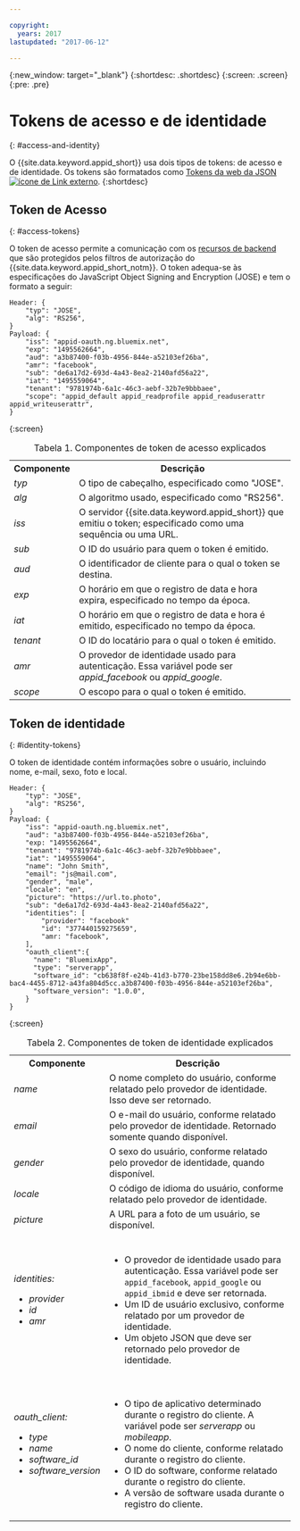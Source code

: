 ```yaml
---

copyright:
  years: 2017
lastupdated: "2017-06-12"

---
```


{:new_window: target="_blank"}
{:shortdesc: .shortdesc}
{:screen: .screen}
{:pre: .pre}

# Tokens de acesso e de identidade
{: #access-and-identity}

O {{site.data.keyword.appid_short}} usa dois tipos de tokens: de acesso e de identidade. Os tokens são formatados como
<a href="https://jwt.io/introduction/" target="_blank">Tokens da web da JSON <img src="../../icons/launch-glyph.svg" alt="ícone de Link externo"></a>.
{:shortdesc}


## Token de Acesso
{: #access-tokens}

O token de acesso permite a comunicação com os [recursos de backend](/docs/services/appid/protecting-resources.html) que são protegidos
pelos filtros de autorização do {{site.data.keyword.appid_short_notm}}. O token adequa-se às especificações do JavaScript Object Signing and Encryption (JOSE) e tem o formato a seguir:

```
Header: {
    "typ": "JOSE",
    "alg": "RS256",
}
Payload: {
    "iss": "appid-oauth.ng.bluemix.net",
    "exp": "1495562664",
    "aud": "a3b87400-f03b-4956-844e-a52103ef26ba",
    "amr": "facebook",
    "sub": "de6a17d2-693d-4a43-8ea2-2140afd56a22",
    "iat": "1495559064",
    "tenant": "9781974b-6a1c-46c3-aebf-32b7e9bbbaee",
    "scope": "appid_default appid_readprofile appid_readuserattr appid_writeuserattr",
}
```
{:screen}

<table>
<caption> Tabela 1. Componentes de token de acesso explicados </caption>
  <tr>
    <th> Componente </th>
    <th> Descrição </th>
  </tr>
  <tr>
    <td> <i> typ </i> </td>
    <td> O tipo de cabeçalho, especificado como "JOSE".</td>
  </tr>
  <tr>
    <td> <i> alg </i> </td>
    <td> O algoritmo usado, especificado como "RS256". </td>
  </tr>
  <tr>
    <td> <i> iss </i> </td>
    <td> O servidor {{site.data.keyword.appid_short}} que emitiu o token; especificado como uma sequência ou uma URL. </td>
  </tr>
  <tr>
    <td> <i> sub </i> </td>
    <td> O ID do usuário para quem o token é emitido.</td>
  </tr>
  <tr>
    <td> <i> aud </i> </td>
    <td> O identificador de cliente para o qual o token se destina. </td>
  </tr>
  <tr>
    <td> <i> exp </i> </td>
    <td> O horário em que o registro de data e hora expira, especificado no tempo da época.</td>
  </tr>
  <tr>
    <td> <i> iat </i> </td>
    <td> O horário em que o registro de data e hora é emitido, especificado no tempo da época.</td>
  </tr>
  <tr>
    <td> <i> tenant </i> </td>
    <td> O ID do locatário para o qual o token é emitido.</td>
  </tr>
  <tr>
    <td> <i> amr </i> </td>
    <td> O provedor de identidade usado para autenticação. Essa variável pode ser <i>appid_facebook</i> ou <i>appid_google</i>. </td>
  </tr>
  <tr>
    <td> <i> scope </i> </td>
    <td> O escopo para o qual o token é emitido. </td>
  </tr>
</table>


## Token de identidade
{: #identity-tokens}

O token de identidade contém informações sobre o usuário, incluindo nome, e-mail, sexo, foto e local.

```
Header: {
    "typ": "JOSE",
    "alg": "RS256",
}
Payload: {
    "iss": "appid-oauth.ng.bluemix.net",
    "aud": "a3b87400-f03b-4956-844e-a52103ef26ba",
    "exp: "1495562664",
    "tenant": "9781974b-6a1c-46c3-aebf-32b7e9bbbaee",
    "iat": "1495559064",
    "name": "John Smith",
    "email": "js@mail.com",
    "gender", "male",
    "locale": "en",
    "picture": "https://url.to.photo",
    "sub": "de6a17d2-693d-4a43-8ea2-2140afd56a22",
    "identities": [
        "provider": "facebook"
        "id": "377440159275659",
        "amr: "facebook",
    ],
    "oauth_client":{
      "name": "BluemixApp",
      "type": "serverapp",
      "software_id": "cb638f8f-e24b-41d3-b770-23be158dd8e6.2b94e6bb-bac4-4455-8712-a43fa804d5cc.a3b87400-f03b-4956-844e-a52103ef26ba",
      "software_version": "1.0.0",
    }
}
```
{:screen}


<table>
<caption> Tabela 2. Componentes de token de identidade explicados </caption>
  <tr>
    <th> Componente </th>
    <th> Descrição </th>
  </tr>
  <tr>
    <td> <i>name</i> </td>
    <td> O nome completo do usuário, conforme relatado pelo provedor de identidade. Isso deve ser retornado. </td>
  </tr>
  <tr>
    <td> <i> email </i> </td>
    <td> O e-mail do usuário, conforme relatado pelo provedor de identidade. Retornado somente quando disponível. </td>
  </tr>
  <tr>
    <td> <i> gender </i> </td>
    <td> O sexo do usuário, conforme relatado pelo provedor de identidade, quando disponível. </td>
  </tr>
  <tr>
    <td> <i> locale </i> </td>
    <td> O código de idioma do usuário, conforme relatado pelo provedor de identidade. </td>
  </tr>
  <tr>
    <td> <i> picture </i> </td>
    <td> A URL para a foto de um usuário, se disponível. </td>
  </tr>
  <tr>
    <td> <i> identities: </br> <ul><li> provider <li> id <li> amr </ul></i></td>
    <td> </br><ul><li> O provedor de identidade usado para autenticação. Essa variável pode ser <code>appid_facebook</code>, <code>appid_google</code> ou <code>appid_ibmid</code> e deve ser retornada. <li> Um ID de usuário exclusivo, conforme relatado por um provedor de identidade. <li> Um objeto JSON que deve ser retornado pelo provedor de identidade. </ul></i></td>
  </tr>
  <tr>
    <td> <i> oauth_client: </br> <ul><li> type <li> name <li> software_id <li> software_version</ul></i> </td>
    <td> </br><ul><li> O tipo de aplicativo determinado durante o registro do cliente. A variável pode ser <i>serverapp</i> ou <i>mobileapp</i>. <li> O nome do cliente, conforme relatado durante o registro do cliente. <li> O ID do software, conforme relatado durante o registro do cliente. <li> A versão de software usada durante o registro do cliente. </ul></td>
  </tr>
</table>
